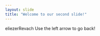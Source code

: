 ```yaml
---
layout: slide
title: "Welcome to our second slide!"
---
```

eliezerRevach
Use the left arrow to go back!
